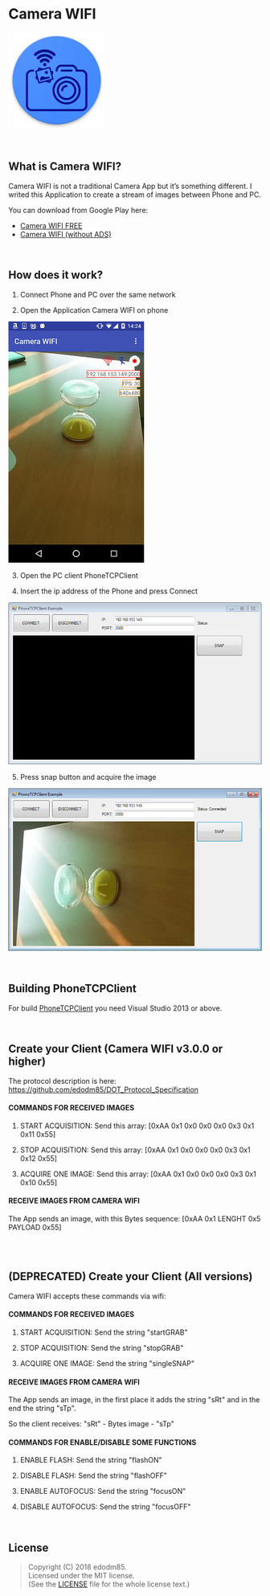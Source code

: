 # Camera WIFI

![](Resources/ic_launcher.png)

<br>

## What is Camera WIFI?

Camera WIFI is not a traditional Camera App but it’s something different.
I writed this Application to create a stream of images between Phone and PC.

You can download from Google Play here:
* [Camera WIFI FREE](https://play.google.com/store/apps/details?id=com.edodm85.cameratcp.free)
* [Camera WIFI (without ADS)](https://play.google.com/store/apps/details?id=com.edodm85.cameratcp.paid)

<br>

## How does it work?

1. Connect Phone and PC over the same network

2. Open the Application Camera WIFI on phone

![](Resources/Screen1%20CameraWIFI.png)

3. Open the PC client PhoneTCPClient

4. Insert the ip address of the Phone and press Connect

![](Resources/Screen3%20PhoneTCPClient.PNG)

5. Press snap button and acquire the image

![](Resources/Screen4%20PhoneTCPClient.PNG)

<br>

## Building PhoneTCPClient

For build [PhoneTCPClient](https://github.com/edodm85/CameraWIFI/tree/master/PhoneTCPClient%20Source%20Code) you need Visual Studio 2013 or above.

<br>

## Create your Client (Camera WIFI v3.0.0 or higher)

The protocol description is here: https://github.com/edodm85/DOT_Protocol_Specification

#### COMMANDS FOR RECEIVED IMAGES

1. START ACQUISITION: Send this array: [0xAA 0x1 0x0 0x0 0x0 0x3 0x1 0x11 0x55]

2. STOP ACQUISITION: Send this array: [0xAA 0x1 0x0 0x0 0x0 0x3 0x1 0x12 0x55]

3. ACQUIRE ONE IMAGE: Send this array: [0xAA 0x1 0x0 0x0 0x0 0x3 0x1 0x10 0x55]

#### RECEIVE IMAGES FROM CAMERA WIFI

The App sends an image, with this Bytes sequence: [0xAA 0x1 LENGHT 0x5 PAYLOAD 0x55]



<br>

<br>

## (DEPRECATED) Create your Client (All versions)

Camera WIFI accepts these commands via wifi:

#### COMMANDS FOR RECEIVED IMAGES

1. START ACQUISITION: Send the string "startGRAB"

2. STOP ACQUISITION: Send the string "stopGRAB"

3. ACQUIRE ONE IMAGE: Send the string "singleSNAP"

#### RECEIVE IMAGES FROM CAMERA WIFI

The App sends an image, in the first place it adds the string "sRt" and in the end the string "sTp".

So the client receives: "sRt" - Bytes image - "sTp"


#### COMMANDS FOR ENABLE/DISABLE SOME FUNCTIONS

1. ENABLE FLASH: Send the string "flashON"

2. DISABLE FLASH: Send the string "flashOFF"
          
3. ENABLE AUTOFOCUS: Send the string "focusON"

4. DISABLE AUTOFOCUS: Send the string "focusOFF"  

<br>

## License

> Copyright (C) 2018 edodm85.  
> Licensed under the MIT license.  
> (See the [LICENSE](https://github.com/edodm85/CameraWIFI/blob/master/LICENSE) file for the whole license text.)

